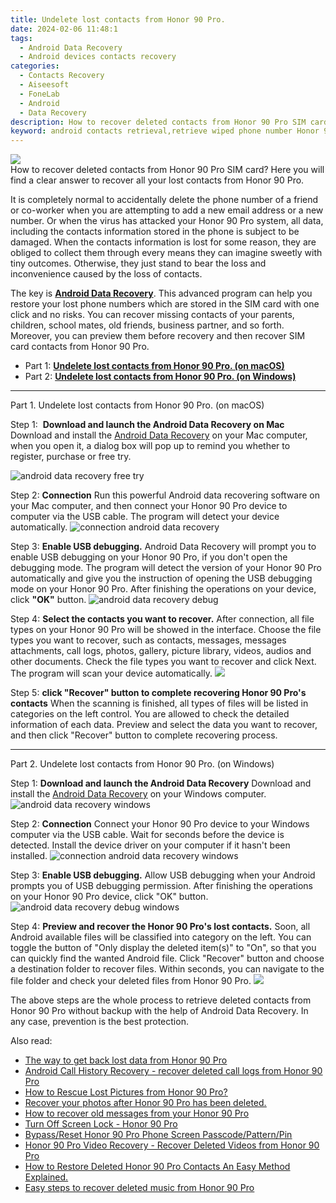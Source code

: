 ```yaml
---
title: Undelete lost contacts from Honor 90 Pro.
date: 2024-02-06 11:48:1
tags: 
  - Android Data Recovery
  - Android devices contacts recovery
categories: 
  - Contacts Recovery
  - Aiseesoft
  - FoneLab
  - Android
  - Data Recovery
description: How to recover deleted contacts from Honor 90 Pro SIM card? Here you will find a clear answer to recover all your lost contacts from Honor 90 Pro.
keyword: android contacts retrieval,retrieve wiped phone number Honor 90 Pro,Honor 90 Pro contacts recovery,unerase contacts,save erased contacts from Honor 90 Pro,restore deleted phone number on Honor 90 Pro,how to get back deleted contacts Honor 90 Pro phone,how to recover deleted contacts in Honor 90 Pro,Honor 90 Pro delete contacts recover,Honor 90 Pro retrieve deleted contacts,recover deleted contacts 2018 for Honor 90 Pro,extract contacts from water damaged phone Honor 90 Pro
---
```


<img src="https://img0mobiles.techidaily.com/images/best-assets/devices/honor/honor-90-pro/5.jpg" class="atpl-imgstyle"  />

<div class="atpl-content atpl-for-fonelab-android recover-contacts">

<div class="atpl-post-description-part-1">
How to recover deleted contacts from Honor 90 Pro SIM card? Here you will find a clear answer to recover all your lost contacts from Honor 90 Pro.
</div>




<div class="atpl-post-description-part-2">
<div class="tpl-content-sub-paragraph-normal">
  <p>
    It is completely normal to accidentally delete the phone number of a friend or co-worker when you are attempting to add a new email address or a new number. Or when the virus has attacked your Honor 90 Pro system, all data, including the contacts information stored in the phone is subject to be damaged. When the contacts information is lost for some reason, they are obliged to collect them through every means they can imagine sweetly with tiny outcomes. Otherwise, they just stand to bear the loss and inconvenience caused by the loss of contacts.
  </p>
</div>
</div>

<div class="atpl-post-description-part-3">
<div class="tpl-content-sub-paragraph-normal">
    <p>
        The key is <a href="https://tools.techidaily.com/aiseesoft-android-data-recovery/" target="_blank" rel="noopener"><strong>Android Data Recovery</strong></a>. This advanced program can help you restore your lost phone numbers which are stored in the SIM card with one click and no risks. You can recover missing contacts of your parents, children, school mates, old friends, business partner, and so forth. Moreover, you can preview them before recovery and then recover SIM card contacts from Honor 90 Pro.
    </p>
</div>
</div>


<ul>
  <li>Part 1: <strong><a href="#p1"> Undelete lost contacts from Honor 90 Pro.  (on macOS)</a></strong></li>
  <li>Part 2: <strong><a href="#p2"> Undelete lost contacts from Honor 90 Pro.  (on Windows)</a></strong></li>
</ul>




<!-- Part 1 -->
<a id="p1" name="p1" ></a><hr>

<div>
  <span class="atpl-step-part-style">Part 1. Undelete lost contacts from Honor 90 Pro. (on macOS)</span>
</div>  

<span class="atpl-stepstyle-a"><span>Step 1: </span></span> <strong>Download and launch the Android Data Recovery on Mac</strong>
Download and install the <a href="https://tools.techidaily.com/aiseesoft-android-data-recovery/" target="_blank" rel="noopener">Android Data Recovery</a> on your Mac computer, when you open it, a dialog box will pop up to remind you whether to register, purchase or free try.

<img src="https://tools.techidaily.com/images/apps/aiseesoft/android-data-recovery/mac-free-try.png" class="atpl-imgstyle" alt="android data recovery free try" />

<span class="atpl-stepstyle-a"><span>Step 2: </span></span> <strong>Connection</strong>
Run this powerful Android data recovering software on your Mac computer, and then connect your Honor 90 Pro device to computer via the USB cable. The program will detect your device automatically.
<img src="https://tools.techidaily.com/images/apps/aiseesoft/android-data-recovery/mac-connection-interface.jpg" class="atpl-imgstyle" alt="connection android data recovery" />

<span class="atpl-stepstyle-a"><span>Step 3: </span></span> <strong>Enable USB debugging.</strong>
Android Data Recovery will prompt you to enable USB debugging on your Honor 90 Pro, if you don't open the debugging mode. The program will detect the version of your Honor 90 Pro automatically and give you the instruction of opening the USB debugging mode on your Honor 90 Pro. After finishing the operations on your device, click <strong>"OK"</strong> button.
<img src="https://tools.techidaily.com/images/apps/aiseesoft/android-data-recovery/mac-android-usb-debug.jpg"  class="atpl-imgstyle" alt="android data recovery debug" />

<span class="atpl-stepstyle-a"><span>Step 4: </span></span> <strong>Select the contacts you want to recover.</strong>
After connection, all file types on your Honor 90 Pro will be showed in the interface. Choose the file types you want to recover, such as contacts, messages, messages attachments, call logs, photos, gallery, picture library, videos, audios and other documents. Check the file types you want to recover and click Next. The program will scan your device automatically.
<img src="https://tools.techidaily.com/images/apps/aiseesoft/android-data-recovery/mac-choose-type-contacts.jpg" class="atpl-imgstyle"  />

<span class="atpl-stepstyle-a"><span>Step 5: </span></span> <strong>click "Recover" button to  complete recovering Honor 90 Pro's contacts</strong>
When the scanning is finished, all types of files will be listed in categories on the left control. You are allowed to check the detailed information of each data. Preview and select the data you want to recover, and then click "Recover" button to complete recovering process.


<a id="p2" name="p2"></a><hr>

<!-- Part 2 -->
<div>
  <span class="atpl-step-part-style">Part 2. Undelete lost contacts from Honor 90 Pro. (on Windows)</span>
</div>

<span class="atpl-stepstyle-a"><span>Step 1: </span></span> <strong>Download and launch the Android Data Recovery</strong>
Download and install the <a href="https://tools.techidaily.com/aiseesoft-android-data-recovery/" target="_blank" rel="noopener">Android Data Recovery</a> on your Windows computer.
<img src="https://tools.techidaily.com/images/apps/aiseesoft/android-data-recovery/win-start-interface.png"  class="atpl-imgstyle" alt="android data recovery windows" />

<span class="atpl-stepstyle-a"><span>Step 2: </span></span> <strong>Connection</strong>
Connect your Honor 90 Pro device to your Windows computer via the USB cable. Wait for seconds before the device is detected. Install the device driver on your computer if it hasn't been installed.
<img src="https://tools.techidaily.com/images/apps/aiseesoft/android-data-recovery/win-connection-interface.png" class="atpl-imgstyle" alt="connection android data recovery windows" />

<span class="atpl-stepstyle-a"><span>Step 3: </span></span> <strong>Enable USB debugging.</strong>
Allow USB debugging when your Android prompts you of USB debugging permission. After finishing the operations on your Honor 90 Pro device, click "OK" button.
<img src="https://tools.techidaily.com/images/apps/aiseesoft/android-data-recovery/win-android-usb-debug.png" class="atpl-imgstyle" alt="android data recovery debug windows" />

<span class="atpl-stepstyle-a"><span>Step 4: </span></span> <strong>Preview and recover the Honor 90 Pro's lost contacts.</strong>
Soon, all Android available files will be classified into category on the left. You can toggle the button of "Only display the deleted item(s)" to "On", so that you can quickly find the wanted Android file. Click "Recover" button and choose a destination folder to recover files. Within seconds, you can navigate to the file folder and check your deleted files from Honor 90 Pro.
<img src="https://tools.techidaily.com/images/apps/aiseesoft/android-data-recovery/win-recover-contacts.jpg" class="atpl-imgstyle"  />

<div class="atpl-post-description-part-4">
<div class="tpl-content-sub-paragraph-normal">
    <p>
        The above steps are the whole process to retrieve deleted contacts from Honor 90 Pro without backup with the help of Android Data Recovery. In any case, prevention is the best protection.
    </p>
</div>
</div>

<ins class="adsbygoogle"
     style="display:block"
     data-ad-client="ca-pub-7571918770474297"
     data-ad-slot="8358498916"
     data-ad-format="auto"
     data-full-width-responsive="true"></ins>

<span class="atpl-alsoreadstyle">Also read:</span>
<div><ul>
<li><a href="/the-way-to-get-back-lost-data-from-honor-90-pro-by-fonelab-android-recover-data/" target="_blank" rel="noopener"><u>The way to get back lost data from Honor 90 Pro</u></a></li>
<li><a href="/android-call-history-recovery-recover-deleted-call-logs-from-honor-90-pro-by-fonelab-android-recover-call-logs/" target="_blank" rel="noopener"><u>Android Call History Recovery - recover deleted call logs from Honor 90 Pro</u></a></li>
<li><a href="/how-to-rescue-lost-pictures-from-honor-90-pro-by-fonelab-android-recover-pictures/" target="_blank" rel="noopener"><u>How to Rescue Lost Pictures from Honor 90 Pro?</u></a></li>
<li><a href="/recover-your-photos-after-honor-90-pro-has-been-deleted-by-fonelab-android-recover-photos/" target="_blank" rel="noopener"><u>Recover your photos after Honor 90 Pro has been deleted.</u></a></li>
<li><a href="/how-to-recover-old-messages-from-your-honor-90-pro-by-fonelab-android-recover-messages/" target="_blank" rel="noopener"><u>How to recover old messages from your Honor 90 Pro</u></a></li>
<li><a href="/turn-off-screen-lock-honor-90-pro-by-drfone-android-unlock-android-unlock/" target="_blank" rel="noopener"><u>Turn Off Screen Lock - Honor 90 Pro</u></a></li>
<li><a href="/bypass-reset-honor-90-pro-phone-screen-passcode-pattern-pin-by-drfone-android-unlock-android-unlock/" target="_blank" rel="noopener"><u>Bypass/Reset Honor 90 Pro Phone Screen Passcode/Pattern/Pin</u></a></li>
<li><a href="/honor-90-pro-video-recovery-recover-deleted-videos-from-honor-90-pro-by-fonelab-android-recover-video/" target="_blank" rel="noopener"><u>Honor 90 Pro Video Recovery - Recover Deleted Videos from Honor 90 Pro</u></a></li>
<li><a href="/how-to-restore-deleted-honor-90-pro-contacts-an-easy-method-explained-by-fonelab-android-recover-contacts/" target="_blank" rel="noopener"><u>How to Restore Deleted Honor 90 Pro Contacts  An Easy Method Explained.</u></a></li>
<li><a href="/easy-steps-to-recover-deleted-music-from-honor-90-pro-by-fonelab-android-recover-music/" target="_blank" rel="noopener"><u>Easy steps to recover deleted music from Honor 90 Pro</u></a></li>
</ul></div>

</div>
